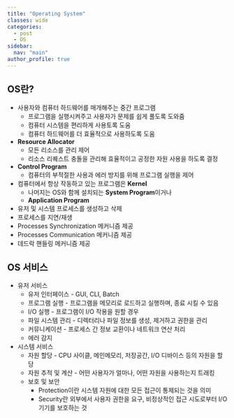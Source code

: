 ```yaml
---
title: "Operating System"
classes: wide
categories: 
  - post
  - OS
sidebar:
  nav: "main"
author_profile: true
---
```

   
## OS란?
* 사용자와 컴퓨터 하드웨어를 매개해주는 중간 프로그램
  * 프로그램을 실행시켜주고 사용자가 문제를 쉽게 풀도록 도와줌
  * 컴퓨터 시스템을 편리하게 사용토록 도움
  * 컴퓨터 하드웨어를 더 효율적으로 사용하도록 도움
* **Resource Allocator**
  * 모든 리소스를 관리 제어
  * 리소스 리퀘스트 충돌을 관리해 효율적이고 공정한 자원 사용을 하도록 결정
* **Control Program**
  * 컴퓨터의 부적절한 사용과 에러 방지를 위해 프로그램 실행을 제어
* 컴퓨터에서 항상 작동하고 있는 프로그램은 **Kernel**
  * 나머지는 OS와 함께 설치되는 **System Program**이거나
  * **Application Program**
* 유저 및 시스템 프로세스를 생성하고 삭제
* 프로세스를 지연/재생
* Processes Synchronization 메커니즘 제공
* Processes Communication 메커니즘 제공
* 데드락 핸들링 메커니즘 제공

## OS 서비스
* 유저 서비스
  * 유저 인터페이스 - GUI, CLI, Batch
  * 프로그램 실행 - 프로그램을 메모리로 로드하고 실행하며, 종료 시킬 수 있음
  * I/O 실행 - 프로그램이 I/O 작용을 원할 경우
  * 파일 시스템 관리 - 디렉터리나 파일 정보를 생성, 제거하고 권한을 관리
  * 커뮤니케이션 - 프로세스 간 정보 교환이나 네트워크 연산 처리
  * 에러 감지
* 시스템 서비스
  * 자원 할당 - CPU 사이클, 메인메모리, 저장공간, I/O 디바이스 등의 자원을 할당
  * 자원 추적 및 계산 - 어떤 사용자가 얼마나, 어떤 자원을 사용하는지 트래킹
  * 보호 및 보안
    * Protection이란 시스템 자원에 대한 모든 접근이 통제되는 것을 의미
    * Security란 외부에서 사용자 권한을 요구, 비정상적인 접근 시도로부터 I/O 기기를 보호하는 것